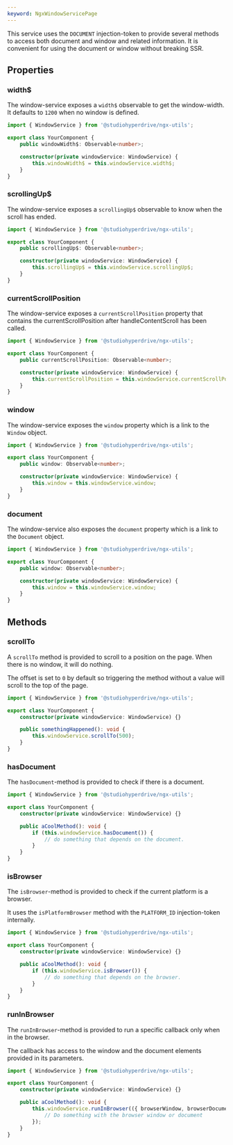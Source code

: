 ```yaml
---
keyword: NgxWindowServicePage
---
```


This service uses the `DOCUMENT` injection-token to provide several methods to access both document and window and related information.
It is convenient for using the document or window without breaking SSR.

## Properties

### width$

The window-service exposes a `width$` observable to get the window-width. It defaults to `1200` when no window is defined.

```typescript
import { WindowService } from '@studiohyperdrive/ngx-utils';

export class YourComponent {
	public windowWidth$: Observable<number>;

	constructor(private windowService: WindowService) {
		this.windowWidth$ = this.windowService.width$;
	}
}
```

### scrollingUp$

The window-service exposes a `scrollingUp$` observable to know when the scroll has ended.

```typescript
import { WindowService } from '@studiohyperdrive/ngx-utils';

export class YourComponent {
	public scrollingUp$: Observable<number>;

	constructor(private windowService: WindowService) {
		this.scrollingUp$ = this.windowService.scrollingUp$;
	}
}
```

### currentScrollPosition

The window-service exposes a `currentScrollPosition` property that contains the currentScrollPosition after handleContentScroll has been called.

```typescript
import { WindowService } from '@studiohyperdrive/ngx-utils';

export class YourComponent {
	public currentScrollPosition: Observable<number>;

	constructor(private windowService: WindowService) {
		this.currentScrollPosition = this.windowService.currentScrollPosition;
	}
}
```

### window

The window-service exposes the `window` property which is a link to the `Window` object.

```typescript
import { WindowService } from '@studiohyperdrive/ngx-utils';

export class YourComponent {
	public window: Observable<number>;

	constructor(private windowService: WindowService) {
		this.window = this.windowService.window;
	}
}
```

### document

The window-service also exposes the `document` property which is a link to the `Document` object.

```typescript
import { WindowService } from '@studiohyperdrive/ngx-utils';

export class YourComponent {
	public window: Observable<number>;

	constructor(private windowService: WindowService) {
		this.window = this.windowService.window;
	}
}
```

## Methods

### scrollTo

A `scrollTo` method is provided to scroll to a position on the page. When there is no window, it will do nothing.

The offset is set to `0` by default so triggering the method without a value will scroll to the top of the page.

```typescript
import { WindowService } from '@studiohyperdrive/ngx-utils';

export class YourComponent {
	constructor(private windowService: WindowService) {}

	public somethingHappened(): void {
		this.windowService.scrollTo(500);
	}
}
```

### hasDocument

The `hasDocument`-method is provided to check if there is a document.

```typescript
import { WindowService } from '@studiohyperdrive/ngx-utils';

export class YourComponent {
	constructor(private windowService: WindowService) {}

	public aCoolMethod(): void {
		if (this.windowService.hasDocument()) {
			// do something that depends on the document.
		}
	}
}
```

### isBrowser

The `isBrowser`-method is provided to check if the current platform is a browser.

It uses the `isPlatformBrowser` method with the `PLATFORM_ID` injection-token internally.

```typescript
import { WindowService } from '@studiohyperdrive/ngx-utils';

export class YourComponent {
	constructor(private windowService: WindowService) {}

	public aCoolMethod(): void {
		if (this.windowService.isBrowser()) {
			// do something that depends on the browser.
		}
	}
}
```

### runInBrowser

The `runInBrowser`-method is provided to run a specific callback only when in the browser.

The callback has access to the window and the document elements provided in its parameters.

```typescript
import { WindowService } from '@studiohyperdrive/ngx-utils';

export class YourComponent {
	constructor(private windowService: WindowService) {}

	public aCoolMethod(): void {
		this.windowService.runInBrowser(({ browserWindow, browserDocument }) => {
			// Do something with the browser window or document
		});
	}
}
```
